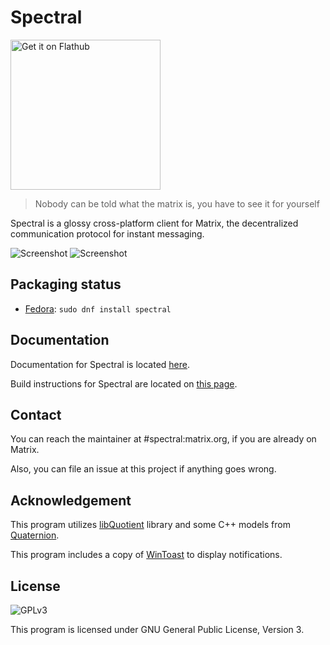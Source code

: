 # Spectral

<a href='https://flathub.org/apps/details/org.eu.encom.spectral'><img width='240' alt='Get it on Flathub' src='https://flathub.org/assets/badges/flathub-badge-i-en.png'/></a>

> Nobody can be told what the matrix is, you have to see it for yourself

Spectral is a glossy cross-platform client for Matrix, the decentralized communication protocol for instant messaging.

![Screenshot](https://gitlab.com/spectral-im/spectral/raw/master/screenshots/2.png)
![Screenshot](https://gitlab.com/spectral-im/spectral/raw/master/screenshots/4.png)

## Packaging status

* [Fedora](https://src.fedoraproject.org/rpms/spectral): `sudo dnf install spectral`

## Documentation

Documentation for Spectral is located
[here](https://spectral.im/docs/).

Build instructions for Spectral are located on [this
page](https://web.archive.org/web/20230106040154/https://spectral.im/docs/tutorial/compile.html).

## Contact

You can reach the maintainer at #spectral:matrix.org, if you are already on Matrix.

Also, you can file an issue at this project if anything goes wrong.

## Acknowledgement

This program utilizes [libQuotient](https://github.com/quotient-im/libQuotient/) library and some C++ models from [Quaternion](https://github.com/quotient-im/Quaternion/).

This program includes a copy of [WinToast](https://github.com/mohabouje/WinToast/) to display notifications.

## License

![GPLv3](https://www.gnu.org/graphics/gplv3-127x51.png)

This program is licensed under GNU General Public License, Version 3. 

